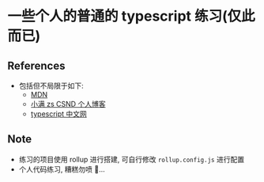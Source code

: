 # 一些个人的普通的 typescript 练习(仅此而已)

## References

- 包括但不局限于如下:
  - [MDN](https://developer.mozilla.org/)
  - [小满 zs CSND 个人博客](https://blog.csdn.net/qq1195566313/category_11559497.html?spm=1001.2014.3001.5482)
  - [typescript 中文网](https://www.tslang.cn/)

## Note

- 练习的项目使用 rollup 进行搭建, 可自行修改 `rollup.config.js` 进行配置
- 个人代码练习, 糟糕勿喷 🤣...
